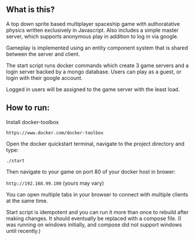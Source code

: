 ## What is this?
A top down sprite based multiplayer spaceship game with authoratative physics written exclusively in Javascript.
Also includes a simple master server, which supports anonymous play in addition to log in via google.

Gameplay is implemented using an entity component system that is shared between the server and client. 

The start script runs docker commands which create 3 game servers and a login server backed by a mongo database. 
Users can play as a guest, or login with their google account.

Logged in users will be assigned to the game server with the least load.

## How to run:

Install docker-toolbox

`https://www.docker.com/docker-toolbox`

Open the docker quickstart terminal, navigate to the project directory and type:

`./start`

Then navigate to your game on port 80 of your docker host
in brower: 

`http://192.168.99.100`    (yours may vary)

You can open multiple tabs in your browser to connect with multiple clients at the same time.

Start script is idempotent and you can run it more than once to rebuild after making changes.
It should eventually be replaced with a compose file.  (I was running on windows initially, and compose did not support windows until recently.)